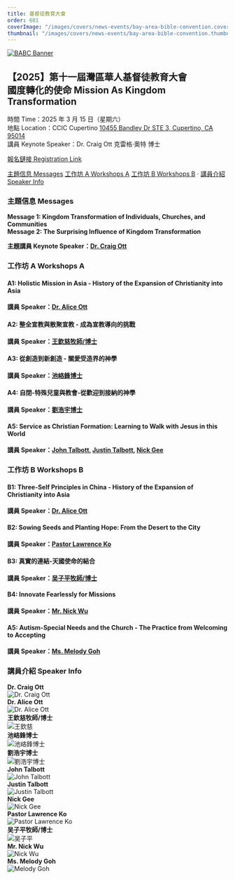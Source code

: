 ```yaml
---
title: 基督徒教育大會
order: 601
coverImage: "/images/covers/news-events/bay-area-bible-convention.cover.jpg"
thumbnail: "/images/covers/news-events/bay-area-bible-convention.thumbnail.jpg"
---
```

<div class="text-center">

<a href="https://form.jotform.com/233124890504149" target="\_blank">

![BABC Banner](/images/babc/BABC2025-banner.jpg)

</a>


## 【2025】第十一屆灣區華人基督徒教育大會<br>國度轉化的使命 Mission As Kingdom Transformation

時間 Time：2025 年 3 月 15 日（星期六）<br>
地點 Location：CCIC Cupertino [10455 Bandley Dr STE 3, Cupertino, CA 95014](https://maps.app.goo.gl/1h2c2FHmaW3mcTx68) <br>
講員 Keynote Speaker：Dr. Craig Ott 克雷格·奧特 博士

<a class="text-3xl font-bold" href="https://form.jotform.com/233124890504149" target="_blank">報名鏈接 Registration Link</a>

[主題信息 Messages](#主題信息-Messages ) [工作坊 A Workshops A](#工作坊-a-workshops-a) [工作坊 B Workshops B](#工作坊-b-workshops-b) · [講員介紹 Speaker Info](#講員介紹-speaker-info)

</div>

### 主題信息 Messages

**Message 1: Kingdom Transformation of Individuals, Churches, and Communities<br>
Message 2: The Surprising Influence of Kingdom Transformation**

**主題講員 Keynote Speaker：[Dr. Craig Ott](#dr-craig-ott)**

### 工作坊 A Workshops A
#### A1: Holistic Mission in Asia - History of the Expansion of Christianity into Asia
**講員 Speaker：[Dr. Alice Ott](#dr-alice-ott)**

#### A2: 整全宣教與散聚宣教 - 成為宣教導向的挑戰
**講員 Speaker：[王欽慈牧師/博士](#王欽慈牧師博士)**

#### A3: 從創造到新創造 - 關愛受造界的神學
**講員 Speaker：[池峈鋒博士](#池峈鋒博士)**

#### A4: 自閉-特殊兒童與教會-從歡迎到接納的神學
**講員 Speaker：[劉浩宇博士](#劉浩宇博士)**

#### A5: Service as Christian Formation: Learning to Walk with Jesus in this World
**講員 Speaker：[John Talbott](#john-talbott), [Justin Talbott](#justin-talbott), [Nick Gee](#nick-gee)**

### 工作坊 B Workshops B
#### B1: Three-Self Principles in China - History of the Expansion of Christianity into Asia
**講員 Speaker：[Dr. Alice Ott](#dr-alice-ott)**

#### B2: Sowing Seeds and Planting Hope: From the Desert to the City
**講員 Speaker：[Pastor Lawrence Ko](#pastor-lawrence-ko)**

#### B3: 真實的連結-天國使命的結合                                                                        
**講員 Speaker：[吴子平牧師/博士](#吴子平牧師博士)**

#### B4: Innovate Fearlessly for Missions
**講員 Speaker：[Mr. Nick Wu](#mr-nick-wu)**

#### A5: Autism-Special Needs and the Church - The Practice from Welcoming to Accepting
**講員 Speaker：[Ms. Melody Goh](#ms-melody-goh)**

### 講員介紹 Speaker Info

<style>
    .bio {
        grid-template-columns: 150px auto;
        grid-template-rows: auto 1fr;
        grid-template-areas: "img title" "img .";
    }
    .bio > *:has(img) {
        grid-area: img;
    }
    .bio > *:has(h4) {
        grid-area: title;
    }
    .bio h4, .bio p {
        margin: 0
    }
</style>

<div class="bio flex flex-col md:grid gap-3 my-4">

#### Dr. Craig Ott
![Dr. Craig Ott](/images/babc/2025/Craig-Ott.jpg)
</div>

<div class="bio flex flex-col md:grid gap-3 my-4">

#### Dr. Alice Ott
![Dr. Alice Ott](/images/babc/2025/Alice-Ott.jpg)

</div>

<div class="bio flex flex-col md:grid gap-3 my-4">

#### 王欽慈牧師/博士
![王欽慈](/images/babc/2025/John-Wang.jpg)

</div>

<div class="bio flex flex-col md:grid gap-3 my-4">

#### 池峈鋒博士
![池峈鋒博士](/images/babc/2025/Peter-Tie.jpg)

</div>

<div class="bio flex flex-col md:grid gap-3 my-4">

#### 劉浩宇博士
![劉浩宇博士](/images/babc/2025/Daniel-Low.jpg)

</div>

<div class="bio flex flex-col md:grid gap-3 my-4">

#### John Talbott
![John Talbott](/images/babc/2025/John-Talbott.jpg)

</div>

<div class="bio flex flex-col md:grid gap-3 my-4">

#### Justin Talbott
![Justin Talbott](/images/babc/2025/Justin-Talbott.jpg)

</div>

<div class="bio flex flex-col md:grid gap-3 my-4">

#### Nick Gee
![Nick Gee](/images/babc/2025/Nick-Gee.jpg)

</div>

<div class="bio flex flex-col md:grid gap-3 my-4">

#### Pastor Lawrence Ko
![Pastor Lawrence Ko](/images/babc/2025/Lawrence-Ko.jpg)

</div>

<div class="bio flex flex-col md:grid gap-3 my-4">

#### 吴子平牧師/博士
![吴子平](/images/babc/2025/Kenneth-Goh.jpg)

</div>

<div class="bio flex flex-col md:grid gap-3 my-4">

#### Mr. Nick Wu
![Nick Wu](/images/babc/2025/Nick-Wu.jpg)

</div>

<div class="bio flex flex-col md:grid gap-3 my-4">

#### Ms. Melody Goh
![Melody Goh](/images/babc/2025/Melody-Goh.JPG)

</div>